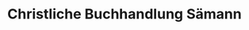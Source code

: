 ---
title: "Christliche Buchhandlung Sämann"
url: /hamm/christliche-buchhandlung-saemann/
shop: Bücher
---